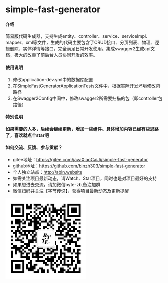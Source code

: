# simple-fast-generator

#### 介绍
简易版代码生成器，支持生成entity、controller、service、serviceImpl、mapper、xml等文件，生成的代码主要包含了CRUD接口、分页列表、物理、逻辑删除、实体详情等接口，完全满足日常开发使用。集成swagger2生成api文档，极大的改善了前后台人员协同开发的效率。

#### 使用说明

1.  修改application-dev.yml中的数据库配置
2.  在SimpleFastGeneratorApplicationTests文件中，根据实际开发坏境修改包路径
3.  在Swagger2Config中间中，修改swagger2所需要扫描的包（即controller包路径）

#### 特别说明

**如果需要的人多，后续会继续更新，增加一些组件。具体增加内容已经有些思路了，喜欢就点个star吧**

#### 如何交流、反馈、参与贡献？

- gitee地址：https://gitee.com/javaXiaoCaiJi/simple-fast-generator
- github地址：https://github.com/binzh303/simple-fast-generator
- 个人独立站点：http://abin.website
- 如需关注项目最新动态，请Watch、Star项目，同时也是对项目最好的支持
- 如果想进去交流，请加微信byte-zb,备注加群
- 微信扫码并关注【字节传说】，获得项目最新动态及更新提醒

![Alt](./byte.jpg)
